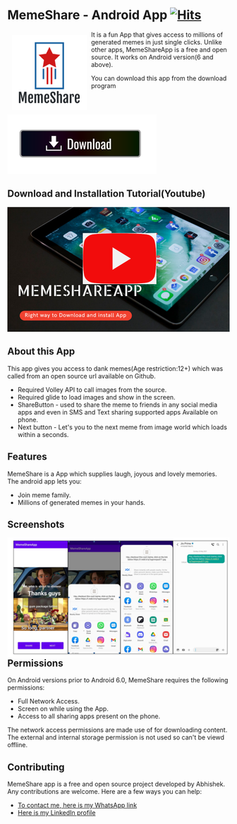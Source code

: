 # MemeShare - Android App  [![Hits](https://hits.seeyoufarm.com/api/count/incr/badge.svg?url=https%3A%2F%2Fgithub.com%2Fa4abhishekkmr%2FMemeShareApp&count_bg=%2379C83D&title_bg=%23555555&icon=&icon_color=%23E7E7E7&title=hits&edge_flat=false)](https://hits.seeyoufarm.com)

<img src="/img/logo.png" align="left"
width="170" hspace="10" vspace="10">

It is a fun App that gives access to millions of generated memes in just single clicks.
Unlike other apps, MemeShareApp is a free and open source.
It works on Android version(6<Marshmello> and above).

You can download this app from the download program
[<img src="img/download.png">](https://www.mediafire.com/file/c40vhlwpv87ma2p/MemeShareApp.apk/file)   
  
  
## Download and Installation Tutorial(Youtube)
[<img src="img/youtube.png">](https://youtu.be/3RZON2bRHhk)

## About this App
This app gives you access to dank memes(Age restriction:12+) which was called from an open source url available on Github.
- Required Volley API to call images from the source.
- Required glide to load images and show in the screen.
- ShareButton - used to share the meme to friends in any social media apps and even in SMS and Text sharing supported apps Available on phone.
- Next button - Let's you to the next meme from image world which loads within a seconds.

## Features
MemeShare is a App which supplies laugh, joyous and lovely memories.
The android app lets you:
- Join meme family.
- Millions of generated memes in your hands.


## Screenshots

<img src="img/screen.png" align="left">

## Permissions

On Android versions prior to Android 6.0, MemeShare requires the following permissions:
- Full Network Access.
- Screen on while using the App.
- Access to all sharing apps present on the phone.

The network access permissions are made use of for downloading content. The external and internal storage permission is not used so can't be viewd offline.

## Contributing

MemeShare app is a free and open source project developed by Abhishek. Any contributions are welcome. Here are a few ways you can help:
 * [To contact me, here is my WhatsApp link](https://wa.me/+918757304764)
 * [Here is my LinkedIn profile](https://www.linkedin.com/in/abhishek-kumar-9ab838167/)
